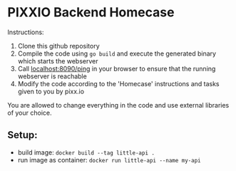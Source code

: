 # PIXXIO Backend Homecase

Instructions:

1. Clone this github repository
2. Compile the code using `go build` and execute the generated binary which starts the webserver
3. Call [localhost:8090/ping](http://localhost:8090/ping) in your browser to ensure that the running webserver is reachable
4. Modify the code according to the 'Homecase' instructions and tasks given to you by pixx.io

You are allowed to change everything in the code and use external libraries of your choice.



## Setup:
* build image: `docker build --tag little-api .`
* run image as container: `docker run little-api --name my-api`